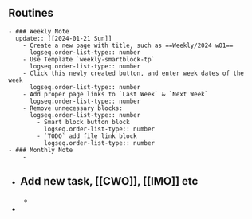 ## Routines
	- ### Weekly Note 
	  update:: [[2024-01-21 Sun]]
		- Create a new page with title, such as ==Weekly/2024 w01==
		  logseq.order-list-type:: number
		- Use Template `weekly-smartblock-tp`
		  logseq.order-list-type:: number
		- Click this newly created button, and enter week dates of the week
		  logseq.order-list-type:: number
		- Add proper page links to `Last Week` & `Next Week`
		  logseq.order-list-type:: number
		- Remove unnecessary blocks: 
		  logseq.order-list-type:: number
			- Smart block button block
			  logseq.order-list-type:: number
			- `TODO` add file link block
			  logseq.order-list-type:: number
	- ### Monthly Note
		-
- ## Add new task, [[CWO]], [[IMO]] etc
	-
-